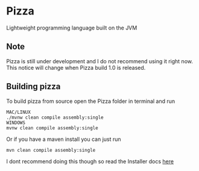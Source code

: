 # Pizza
Lightweight programming language built on the JVM

## Note
Pizza is still under development and I do not recommend using it right now. This notice will change when Pizza build 1.0 is
released.

## Building pizza
To build pizza from source open the Pizza folder in terminal and run 
```
MAC/LINUX
./mvnw clean compile assembly:single
WINDOWS
mvnw clean compile assembly:single
```
Or if you have a maven install you can just run
```
mvn clean compile assembly:single

```
I dont recommend doing this though so read the Installer docs [here](https://interfiber.github.io/docs/pizza-installer)
